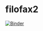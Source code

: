 # filofax2

[![Binder](http://mybinder.org/badge.svg)](http://mybinder.org/repo/corinnebosley/filofax2)
